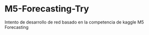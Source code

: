 # M5-Forecasting-Try
Intento de desarrollo de red basado en la competencia de kaggle M5 Forecasting 

